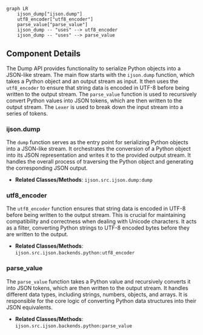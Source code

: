 ```mermaid
graph LR
    ijson_dump["ijson.dump"]
    utf8_encoder["utf8_encoder"]
    parse_value["parse_value"]
    ijson_dump -- "uses" --> utf8_encoder
    ijson_dump -- "uses" --> parse_value
```

## Component Details

The Dump API provides functionality to serialize Python objects into a JSON-like stream. The main flow starts with the `ijson.dump` function, which takes a Python object and an output stream as input. It then uses the `utf8_encoder` to ensure that string data is encoded in UTF-8 before being written to the output stream. The `parse_value` function is used to recursively convert Python values into JSON tokens, which are then written to the output stream. The `Lexer` is used to break down the input stream into a series of tokens.

### ijson.dump
The `dump` function serves as the entry point for serializing Python objects into a JSON-like stream. It orchestrates the conversion of a Python object into its JSON representation and writes it to the provided output stream. It handles the overall process of traversing the Python object and generating the corresponding JSON output.
- **Related Classes/Methods**: `ijson.src.ijson.dump:dump`

### utf8_encoder
The `utf8_encoder` function ensures that string data is encoded in UTF-8 before being written to the output stream. This is crucial for maintaining compatibility and correctness when dealing with Unicode characters. It acts as a filter, converting Python strings to UTF-8 encoded bytes before they are written to the output.
- **Related Classes/Methods**: `ijson.src.ijson.backends.python:utf8_encoder`

### parse_value
The `parse_value` function takes a Python value and recursively converts it into JSON tokens, which are then written to the output stream. It handles different data types, including strings, numbers, objects, and arrays. It is responsible for the core logic of converting Python data structures into their JSON equivalents.
- **Related Classes/Methods**: `ijson.src.ijson.backends.python:parse_value`
